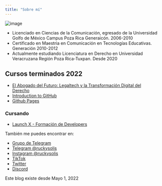 ```yaml
---
title: "Sobre mí"
---
```


![image](https://user-images.githubusercontent.com/2883426/166320630-28922fc1-e93d-42d0-a0f5-a758e4306e79.png)


- Licenciado en Ciencias de la Comunicación, egresado de la Universidad Golfo de México Campus Poza Rica Generaicón. 2006-2010
- Certificado en Maestria en Comunicación en Tecnologías Educativas. Generación 2010-2012
- Actualmente estudiando Licenciatura en Derecho en Universidad Veracruzana Región Poza Rica-Tuxpan. Desde 2020

## Cursos terminados 2022

- [El Abogado del Futuro: Legaltech y la Transformación Digital del Derecho](https://www.coursera.org/learn/legaltech/)
- [Introduction to GitHub](https://lab.github.com/githubtraining/introduction-to-github)
- [Github Pages](https://lab.github.com/githubtraining/github-pages)
 
 
### Cursando
- [Launch X - Formación de Developers](https://launchx.rocks)

También me puedes encontrar en:

- [Grupo de Telegram](https://t.me/+UUbaa45AyTCRaA8I)
- [Telegram @ruckysolis](https://t.me/ruckysolis)
- [Instagram @ruckysolis](https://www.instagram.com/ruckysolis/)
- [TikTok](https://www.tiktok.com/@ruckysolis)
- [Twitter](https://twitter.com/ruckysolis)
- [Discord](https://discord.gg/fTcp2gyZh4)


Este blog existe desde Mayo 1, 2022
